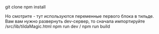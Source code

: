 git clone
npm install

Но смотрите - тут используются переменные первого блока в тильде.
Вам вам нужно развернуть dev-сервер, то сначала импортируйте /src/lib/tildaMagic.html
npm run dev / npm run build
